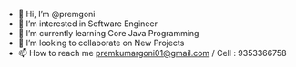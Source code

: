 - 👋 Hi, I’m @premgoni
- 👀 I’m interested in Software Engineer 
- 🌱 I’m currently learning Core Java Programming 
- 💞️ I’m looking to collaborate on New Projects 
- 📫 How to reach me premkumargoni01@gmail.com / 
   Cell : 9353366758

<!---
premgoni/premgoni is a ✨ special ✨ repository because its `README.md` (this file) appears on your GitHub profile.
You can click the Preview link to take a look at your changes.
--->
